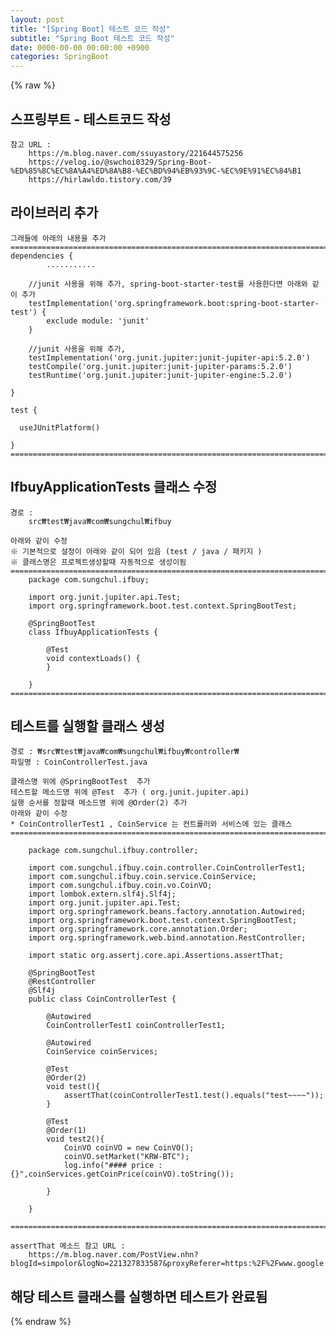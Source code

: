 ```yaml
---  
layout: post  
title: "[Spring Boot] 테스트 코드 작성"  
subtitle: "Spring Boot 테스트 코드 작성"  
date: 0000-00-00 00:00:00 +0900  
categories: SpringBoot  
---  
```

{% raw %}  
## 스프링부트 - 테스트코드 작성  
  
	참고 URL :  
		https://m.blog.naver.com/ssuyastory/221644575256  
		https://velog.io/@swchoi0329/Spring-Boot-%ED%85%8C%EC%8A%A4%ED%8A%B8-%EC%BD%94%EB%93%9C-%EC%9E%91%EC%84%B1  
		https://hirlawldo.tistory.com/39  
  
## 라이브러리 추가  
  
	그래들에 아래의 내용을 추가  
	=================================================================================================================  
	dependencies {  
			...........  
  
		//junit 사용을 위해 추가, spring-boot-starter-test를 사용한다면 아래와 같이 추가  
		testImplementation('org.springframework.boot:spring-boot-starter-test') {  
			exclude module: 'junit'  
		}  
  
		//junit 사용을 위해 추가,  
		testImplementation('org.junit.jupiter:junit-jupiter-api:5.2.0')  
		testCompile('org.junit.jupiter:junit-jupiter-params:5.2.0')  
		testRuntime('org.junit.jupiter:junit-jupiter-engine:5.2.0')  
  
	}  
  
	test {  
  
      useJUnitPlatform()  
  
	}  
	=================================================================================================================  
  
## IfbuyApplicationTests 클래스 수정  
	경로 :  
		src₩test₩java₩com₩sungchul₩ifbuy  
  
	아래와 같이 수정  
	※ 기본적으로 설정이 아래와 같이 되어 있음 (test / java / 패키지 )  
	※ 클래스명은 프로젝트생성할때 자동적으로 생성이됨  
	=================================================================================================================  
		package com.sungchul.ifbuy;  
  
		import org.junit.jupiter.api.Test;  
		import org.springframework.boot.test.context.SpringBootTest;  
  
		@SpringBootTest  
		class IfbuyApplicationTests {  
  
			@Test  
			void contextLoads() {  
			}  
  
		}  
	=================================================================================================================  
  
## 테스트를 실행할 클래스 생성  
	경로 : ₩src₩test₩java₩com₩sungchul₩ifbuy₩controller₩  
	파일명 : CoinControllerTest.java  
  
	클래스명 위에 @SpringBootTest  추가  
	테스트할 메소드명 위에 @Test  추가 ( org.junit.jupiter.api)  
	실행 순서를 정할때 메소드명 위에 @Order(2) 추가  
	아래와 같이 수정  
	* CoinControllerTest1 , CoinService 는 컨트롤러와 서비스에 있는 클래스  
	=================================================================================================================  
  
		package com.sungchul.ifbuy.controller;  
  
		import com.sungchul.ifbuy.coin.controller.CoinControllerTest1;  
		import com.sungchul.ifbuy.coin.service.CoinService;  
		import com.sungchul.ifbuy.coin.vo.CoinVO;  
		import lombok.extern.slf4j.Slf4j;  
		import org.junit.jupiter.api.Test;  
		import org.springframework.beans.factory.annotation.Autowired;  
		import org.springframework.boot.test.context.SpringBootTest;  
		import org.springframework.core.annotation.Order;  
		import org.springframework.web.bind.annotation.RestController;  
  
		import static org.assertj.core.api.Assertions.assertThat;  
  
		@SpringBootTest  
		@RestController  
		@Slf4j  
		public class CoinControllerTest {  
  
			@Autowired  
			CoinControllerTest1 coinControllerTest1;  
  
			@Autowired  
			CoinService coinServices;  
  
			@Test  
			@Order(2)  
			void test(){  
				assertThat(coinControllerTest1.test().equals("test~~~~"));  
			}  
  
			@Test  
			@Order(1)  
			void test2(){  
				CoinVO coinVO = new CoinVO();  
				coinVO.setMarket("KRW-BTC");  
				log.info("#### price : {}",coinServices.getCoinPrice(coinVO).toString());  
  
			}  
  
		}  
  
	=================================================================================================================  
  
	assertThat 메소드 참고 URL :  
		https://m.blog.naver.com/PostView.nhn?blogId=simpolor&logNo=221327833587&proxyReferer=https:%2F%2Fwww.google.com%2F  
  
## 해당 테스트 클래스를 실행하면 테스트가 완료됨                                                                                                                                                                                                                                                                                                                                                                                                                                                                                                                                                                                                                                                                                                                                                                                                                                                                                                                                                                                                                                                                                                                                                                                                                                                                                                                                                                                                                                                                                                                                                                                                                                                                                                                                                                                                                                                                                                                                                                                                                                                                                                                                                                                                                                                                                                                                                                                                                                                                                                                                                                                                                                                                                                                                                                                                                                                                                                                                                                                                                                                                                                                                                                                                                                                                                                                                                                                                                                                                                                                                                                                                                                                                                                                                                                                                                                              
{% endraw %}
